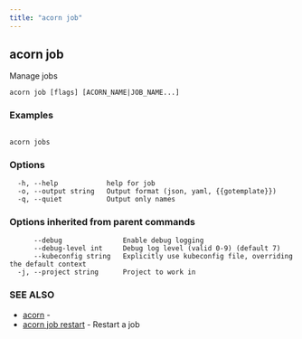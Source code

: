 ```yaml
---
title: "acorn job"
---
```

## acorn job

Manage jobs

```
acorn job [flags] [ACORN_NAME|JOB_NAME...]
```

### Examples

```

acorn jobs
```

### Options

```
  -h, --help            help for job
  -o, --output string   Output format (json, yaml, {{gotemplate}})
  -q, --quiet           Output only names
```

### Options inherited from parent commands

```
      --debug               Enable debug logging
      --debug-level int     Debug log level (valid 0-9) (default 7)
      --kubeconfig string   Explicitly use kubeconfig file, overriding the default context
  -j, --project string      Project to work in
```

### SEE ALSO

* [acorn](acorn.md)	 - 
* [acorn job restart](acorn_job_restart.md)	 - Restart a job

